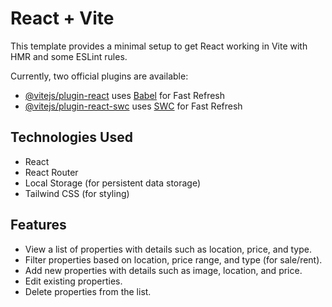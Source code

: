 # React + Vite

This template provides a minimal setup to get React working in Vite with HMR and some ESLint rules.

Currently, two official plugins are available:

- [@vitejs/plugin-react](https://github.com/vitejs/vite-plugin-react/blob/main/packages/plugin-react/README.md) uses [Babel](https://babeljs.io/) for Fast Refresh
- [@vitejs/plugin-react-swc](https://github.com/vitejs/vite-plugin-react-swc) uses [SWC](https://swc.rs/) for Fast Refresh

## Technologies Used

- React
- React Router
- Local Storage (for persistent data storage)
- Tailwind CSS (for styling)

## Features

- View a list of properties with details such as location, price, and type.
- Filter properties based on location, price range, and type (for sale/rent).
- Add new properties with details such as image, location, and price.
- Edit existing properties.
- Delete properties from the list.
